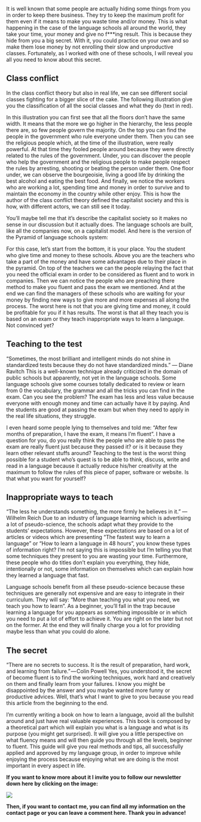 It is well known that some people are actually hiding some things from you in order to keep there business. They try to keep the maximum profit for them even if it means to make you waste time and/or money. This is what happening in the case of the language schools all around the world, they take your time, your money and give no f***ing result. This is because they hide from you a big secret. With it, you could practice on your own and so make them lose money by not enrolling their slow and unproductive classes. Fortunately, as I worked with one of these schools, I will reveal you all you need to know about this secret.

## Class conflict
In the class conflict theory but also in real life, we can see different social classes fighting for a bigger slice of the cake. The following illustration give you the classification of all the social classes and what they do (text in red).

In this illustration you can first see that all the floors don’t have the same width. It means that the more we go higher in the hierarchy, the less people there are, so few people govern the majority. On the top you can find the people in the government who rule everyone under them. Then you can see the religious people which, at the time of the illustration, were really powerful. At that time they fooled people around because they were directly related to the rules of the government. Under, you can discover the people who help the government and the religious people to make people respect the rules by arresting, shooting or beating the person under them. One floor under, we can observe the bourgeoisie, living a good life by drinking the best alcohol and eating the best food. And finally, we notice the workers who are working a lot, spending time and money in order to survive and to maintain the economy in the country while other enjoy. This is how the author of the class conflict theory defined the capitalist society and this is how, with different actors, we can still see it today.

You’ll maybe tell me that it’s describe the capitalist society so it makes no sense in our discussion but it actually does. The language schools are built, like all the companies now, on a capitalist model. And here is the version of the Pyramid of language schools system:

For this case, let’s start from the bottom, it is your place. You the student who give time and money to these schools. Above you are the teachers who take a part of the money and have some advantages due to their place in the pyramid. On top of the teachers we can the people relaying the fact that you need the official exam in order to be considered as fluent and to work in companies. Then we can notice the people who are preaching there method to make you fluent and pass the exam we mentioned. And at the end we can find the managers of these schools who are waiting for your money by finding new ways to give more and more expenses all along the process. The worst here is not that you are giving time and money, it could be profitable for you if it has results. The worst is that all they teach you is based on an exam or they teach inappropriate ways to learn a language. Not convinced yet?

## Teaching to the test
“Sometimes, the most brilliant and intelligent minds do not shine in standardized tests because they do not have standardized minds.” 
― Diane Ravitch
This is a well-known technique already criticized in the domain of public schools but apparently, not yet in the language schools. Some language schools give some courses totally dedicated to review or learn from 0 the vocabulary, the grammar and all the tricks you can find in the exam. Can you see the problem? The exam has less and less value because everyone with enough money and time can actually have it by paying. And the students are good at passing the exam but when they need to apply in the real life situations, they struggle.

I even heard some people lying to themselves and told me: “After few months of preparation, I have the exam, it means I’m fluent”. I have a question for you, do you really think the people who are able to pass the exam are really fluent just because they passed it? or is it because they learn other relevant stuffs around? Teaching to the test is the worst thing possible for a student who’s quest is to be able to think, discuss, write and read in a language because it actually reduce his/her creativity at the maximum to follow the rules of this piece of paper, software or website. Is that what you want for yourself?

## Inappropriate ways to teach
“The less he understands something, the more firmly he believes in it.” 
― Wilhelm Reich
Due to an industry of language learning which is advertising a lot of pseudo-science, the schools adapt what they provide to the students’ expectations. However, these expectations are based on a lot of articles or videos which are presenting “The fastest way to learn a language” or “How to learn a language in 48 hours”, you know these types of information right? I’m not saying this is impossible but I’m telling you that some techniques they present to you are wasting your time. Furthermore, these people who do titles don’t explain you everything, they hide, intentionally or not, some information on themselves which can explain how they learned a language that fast.

Language schools benefit from all these pseudo-science because these techniques are generally not expensive and are easy to integrate in their curriculum. They will say: “More than teaching you what you need, we teach you how to learn”. As a beginner, you’ll fall in the trap because learning a language for you appears as something impossible or in which you need to put a lot of effort to achieve it. You are right on the later but not on the former. At the end they will finally charge you a lot for providing maybe less than what you could do alone.

## The secret
“There are no secrets to success. It is the result of preparation, hard work, and learning from failure.” — Colin Powell
Yes, you understood it, the secret of become fluent is to find the working techniques, work hard and creatively on them and finally learn from your failures. I know you might be disappointed by the answer and you maybe wanted more funny or productive advices. Well, that’s what I want to give to you because you read this article from the beginning to the end.

I’m currently writing a book on how to learn a language, avoid all the bullshit around and just have real valuable experiences. This book is composed by a theoretical part which will explain you what is a language and what is its purpose (you might get surprised). It will give you a little perspective on what fluency means and will then guide you through all the levels, beginner to fluent. This guide will give you real methods and tips, all successfully applied and approved by my language group, in order to improve while enjoying the process because enjoying what we are doing is the most important in every aspect in life.

**If you want to know more about it I invite you to follow our newsletter down here by clicking on the image:**

[<img src="https://images.pexels.com/photos/372757/pexels-photo-372757.jpeg?w=1260&h=750&auto=compress&cs=tinysrgb">](http://eepurl.com/dokBoT)

**Then, if you want to contact me, you can find all my information on the contact page or you can leave a comment here. Thank you in advance!**

